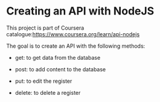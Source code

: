 # **Creating an API with NodeJS**

This project is part of Coursera catalogue:https://www.coursera.org/learn/api-nodejs


The goal is to create an API with the following methods:
  
  - get: to get data from the database
  
  - post: to add content to the database
  
  - put: to edit the register
  
  - delete: to delete a register
  
 
